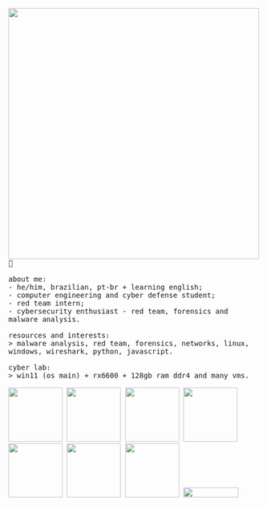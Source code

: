 <p float="left">
 <img src="https://i.imgur.com/XNTrjOd.jpeg" width="500" align="left">
  <p float="left">
    <samp>
     <br>
     <br>
      🥸
      <br>
      <br>
      about me:<br>
             - he/him, brazilian, pt-br + learning english;<br>
             - computer engineering and cyber defense student;<br>
             - red team intern;<br>
             - cybersecurity enthusiast - red team, forensics and malware analysis.<br>
      <br>
      resources and interests:<br>
          > malware analysis, red team, forensics, networks, linux, windows, wireshark, python, javascript.
      <br>
      <br>
      cyber lab:<br>
        > win11 (os main) + rx6600 + 128gb ram ddr4 and many vms.
      <br>
     <br>
     <img src="https://img.shields.io/badge/-Kali%20Linux-%23557C94?style=for-the-badge&logo=kalilinux&logoColor=white" width="108">
     <img src="https://img.shields.io/badge/-Wireshark-%231679A7?style=for-the-badge&logo=wireshark&logoColor=white" width="108">
     <img src="https://img.shields.io/badge/-TryHackMe-%23212C42?style=for-the-badge&logo=tryhackme&logoColor=white" width="108">
     <img src="https://img.shields.io/badge/-HackTheBox-%239FEF00?style=for-the-badge&logo=hackthebox&logoColor=white" width="108">
     <img src="https://img.shields.io/badge/-Bugcrowd-%23F26822?style=for-the-badge&logo=bugcrowd&logoColor=white" width="108">
     <img src="https://img.shields.io/badge/-HackerOne-%23494649?style=for-the-badge&logo=hackerone&logoColor=white" width="108">
     <img src="https://img.shields.io/badge/-Hackaday-%231A1A1A?style=for-the-badge&logo=hackaday&logoColor=white" width="108">
       <a href="https://github.com/antonkomarev/github-profile-views-counter">
    <img src="https://komarev.com/ghpvc/?username=gabrielftanaka" width="110" height="20em">
    </samp>
  </p>
</p>

